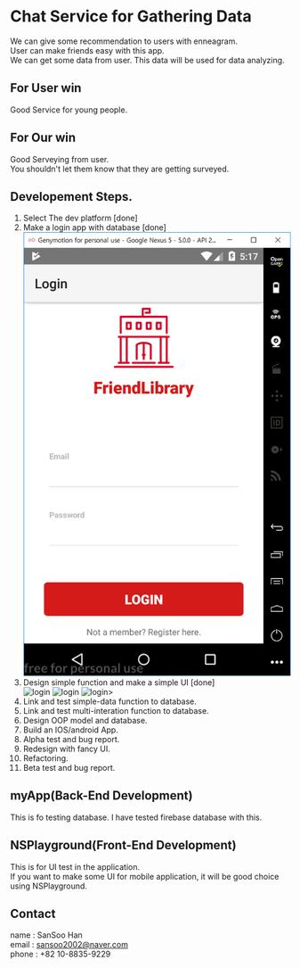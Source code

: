 Chat Service for Gathering Data
==========================================================
We can give some recommendation to users with enneagram.<br>
User can make friends easy with this app.<br>
We can get some data from user. This data will be used for data analyzing.

For User win
------------
Good Service for young people.<br>

For Our win
------------
Good Serveying from user.<br>
You shouldn't let them know that they are getting surveyed.

Developement Steps.
--------------
1. Select The dev platform [done]<br>
2. Make a login app with database [done]<br>
![login](result/login.png)<br>
3. Design simple function and make a simple UI [done]<br>
![login](result/friendlist.png)
![login](result/friendchat.png)
![login](result/ideamatching.png)><br>
4. Link and test simple-data function to database.<br>
5. Link and test multi-interation function to database.<br>
6. Design OOP model and database.<br>
7. Build an IOS/android App.<br>
8. Alpha test and bug report.<br>
9. Redesign with fancy UI.<br>
10. Refactoring.<br>
11. Beta test and bug report.<br>

myApp(Back-End Development)
-----
This is fo testing database. I have tested firebase database with this.

NSPlayground(Front-End Development)
------------
This is for UI test in the application.<br>
If you want to make some UI for mobile application, it will be good choice using NSPlayground.

Contact
--------
name : SanSoo Han<br>
email : sansoo2002@naver.com<br>
phone : +82 10-8835-9229
